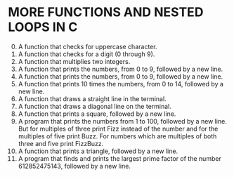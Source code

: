 # MORE FUNCTIONS AND NESTED LOOPS IN C
0. A function that checks for uppercase character.
1. A function that checks for a digit (0 through 9).
2. A function that multiplies two integers.
3. A function that prints the numbers, from 0 to 9, followed by a new line.
4. A function that prints the numbers, from 0 to 9, followed by a new line.
5. A function that prints 10 times the numbers, from 0 to 14, followed by a new line.
6. A function that draws a straight line in the terminal.
7. A function that draws a diagonal line on the terminal.
8. A function that prints a square, followed by a new line.
9. A program that prints the numbers from 1 to 100, followed by a new line. But for multiples of three print Fizz instead of the number and for the multiples of five print Buzz. For numbers which are multiples of both three and five print FizzBuzz.
10. A function that prints a triangle, followed by a new line.
11. A program that finds and prints the largest prime factor of the number 612852475143, followed by a new line.
